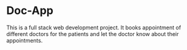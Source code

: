 # Doc-App
This is a full stack web development project. It books appointment of different doctors for the patients and let the doctor know about their appointments.
